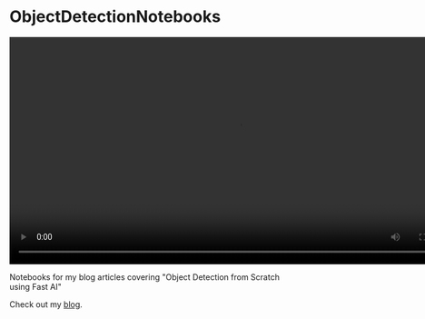 # ObjectDetectionNotebooks

<video src="https://drive.google.com/uc?id=1PoS0PFHX07-jeLLYGNFUwdilC9nh6nOK" autoplay loop width=800 controls></video>

Notebooks for my blog articles covering "Object Detection from Scratch using Fast AI"

Check out my [blog](https://www.storminthecastle.com).
